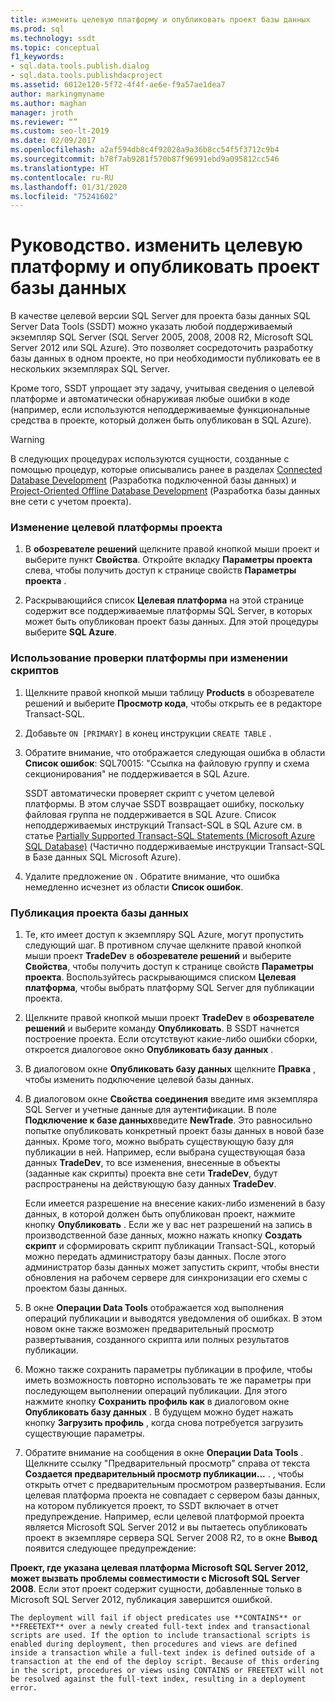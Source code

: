 ```yaml
---
title: изменить целевую платформу и опубликовать проект базы данных
ms.prod: sql
ms.technology: ssdt
ms.topic: conceptual
f1_keywords:
- sql.data.tools.publish.dialog
- sql.data.tools.publishdacproject
ms.assetid: 6012e120-5f72-4f4f-ae6e-f9a57ae1dea7
author: markingmyname
ms.author: maghan
manager: jroth
ms.reviewer: “”
ms.custom: seo-lt-2019
ms.date: 02/09/2017
ms.openlocfilehash: a2af594db8c4f92028a9a36b8cc54f5f3712c9b4
ms.sourcegitcommit: b78f7ab9281f570b87f96991ebd9a095812cc546
ms.translationtype: HT
ms.contentlocale: ru-RU
ms.lasthandoff: 01/31/2020
ms.locfileid: "75241602"
---
```

# <a name="how-to-change-target-platform-and-publish-a-database-project"></a>Руководство. изменить целевую платформу и опубликовать проект базы данных

В качестве целевой версии SQL Server для проекта базы данных SQL Server Data Tools (SSDT) можно указать любой поддерживаемый экземпляр SQL Server (SQL Server 2005, 2008, 2008 R2, Microsoft SQL Server 2012 или SQL Azure). Это позволяет сосредоточить разработку базы данных в одном проекте, но при необходимости публиковать ее в нескольких экземплярах SQL Server.  
  
Кроме того, SSDT упрощает эту задачу, учитывая сведения о целевой платформе и автоматически обнаруживая любые ошибки в коде (например, если используются неподдерживаемые функциональные средства в проекте, который должен быть опубликован в SQL Azure).  
  
> [!WARNING]  
> В следующих процедурах используются сущности, созданные с помощью процедур, которые описывались ранее в разделах [Connected Database Development](../ssdt/connected-database-development.md) (Разработка подключенной базы данных) и [Project-Oriented Offline Database Development](../ssdt/project-oriented-offline-database-development.md) (Разработка базы данных вне сети с учетом проекта).  
  
### <a name="to-change-a-projects-target-platform"></a>Изменение целевой платформы проекта  
  
1.  В **обозревателе решений** щелкните правой кнопкой мыши проект и выберите пункт **Свойства**. Откройте вкладку **Параметры проекта** слева, чтобы получить доступ к странице свойств **Параметры проекта** .  
  
2.  Раскрывающийся список **Целевая платформа** на этой странице содержит все поддерживаемые платформы SQL Server, в которых может быть опубликован проект базы данных. Для этой процедуры выберите **SQL Azure**.  
  
### <a name="to-use-platform-validation-when-editing-scripts"></a>Использование проверки платформы при изменении скриптов  
  
1.  Щелкните правой кнопкой мыши таблицу **Products** в обозревателе решений и выберите **Просмотр кода**, чтобы открыть ее в редакторе Transact\-SQL.  
  
2.  Добавьте `ON [PRIMARY]` в конец инструкции `CREATE TABLE` .  
  
3.  Обратите внимание, что отображается следующая ошибка в области **Список ошибок**:  SQL70015: "Ссылка на файловую группу и схема секционирования" не поддерживается в SQL Azure.  
  
    SSDT автоматически проверяет скрипт с учетом целевой платформы. В этом случае SSDT возвращает ошибку, поскольку файловая группа не поддерживается в SQL Azure. Список неподдерживаемых инструкций Transact\-SQL в SQL Azure см. в статье [Partially Supported Transact-SQL Statements (Microsoft Azure SQL Database)](https://msdn.microsoft.com/library/ee336267.aspx) (Частично поддерживаемые инструкции Transact-SQL в Базе данных SQL Microsoft Azure).  
  
4.  Удалите предложение `ON` . Обратите внимание, что ошибка немедленно исчезнет из области **Список ошибок**.  
  
### <a name="to-publish-a-database-project"></a>Публикация проекта базы данных  
  
1.  Те, кто имеет доступ к экземпляру SQL Azure, могут пропустить следующий шаг. В противном случае щелкните правой кнопкой мыши проект **TradeDev** в **обозревателе решений** и выберите **Свойства**, чтобы получить доступ к странице свойств **Параметры проекта**. Воспользуйтесь раскрывающимся списком **Целевая платформа**, чтобы выбрать платформу SQL Server для публикации проекта.  
  
2.  Щелкните правой кнопкой мыши проект **TradeDev** в **обозревателе решений** и выберите команду **Опубликовать**. В SSDT начнется построение проекта. Если отсутствуют какие-либо ошибки сборки, откроется диалоговое окно **Опубликовать базу данных** .  
  
3.  В диалоговом окне **Опубликовать базу данных** щелкните **Правка** , чтобы изменить подключение целевой базы данных.  
  
4.  В диалоговом окне **Свойства соединения** введите имя экземпляра SQL Server и учетные данные для аутентификации. В поле **Подключение к базе данных**введите **NewTrade**. Это равносильно попытке опубликовать конкретный проект базы данных в новой базе данных. Кроме того, можно выбрать существующую базу для публикации в ней. Например, если выбрана существующая база данных **TradeDev**, то все изменения, внесенные в объекты (заданные как скрипты) проекта вне сети **TradeDev**, будут распространены на действующую базу данных **TradeDev**.  
  
    Если имеется разрешение на внесение каких-либо изменений в базу данных, в которой должен быть опубликован проект, нажмите кнопку **Опубликовать** . Если же у вас нет разрешений на запись в производственной базе данных, можно нажать кнопку **Создать скрипт** и сформировать скрипт публикации Transact\-SQL, который можно передать администратору базы данных. После этого администратор базы данных может запустить скрипт, чтобы внести обновления на рабочем сервере для синхронизации его схемы с проектом базы данных.  
  
5.  В окне **Операции Data Tools**  отображается ход выполнения операций публикации и выводятся уведомления об ошибках. В этом новом окне также возможен предварительный просмотр развертывания, созданного скрипта или полных результатов публикации.  
  
6.  Можно также сохранить параметры публикации в профиле, чтобы иметь возможность повторно использовать те же параметры при последующем выполнении операций публикации. Для этого нажмите кнопку **Сохранить профиль как** в диалоговом окне **Опубликовать базу данных** . В будущем можно будет нажать кнопку **Загрузить профиль** , когда снова потребуется загрузить существующие параметры.  
  
7.  Обратите внимание на сообщения в окне **Операции Data Tools** . Щелкните ссылку "Предварительный просмотр" справа от текста **Создается предварительный просмотр публикации...** . , чтобы открыть отчет с предварительным просмотром развертывания. Если целевая платформа проекта не совпадает с сервером базы данных, на котором публикуется проект, то SSDT включает в отчет предупреждение.  Например, если целевой платформой проекта является Microsoft SQL Server 2012 и вы пытаетесь опубликовать проект в экземпляре сервера SQL Server 2008 R2, то в окне **Вывод** появится следующее предупреждение:  
  
**Проект, где указана целевая платформа Microsoft SQL Server 2012, может вызвать проблемы совместимости с Microsoft SQL Server 2008**. Если этот проект содержит сущности, добавленные только в Microsoft SQL Server 2012, публикация завершится ошибкой.  
  
    The deployment will fail if object predicates use **CONTAINS** or **FREETEXT** over a newly created full-text index and transactional scripts are used. If the option to include transactional scripts is enabled during deployment, then procedures and views are defined inside a transaction while a full-text index is defined outside of a transaction at the end of the deploy script. Because of this ordering in the script, procedures or views using CONTAINS or FREETEXT will not be resolved against the full-text index, resulting in a deployment error.  
  
